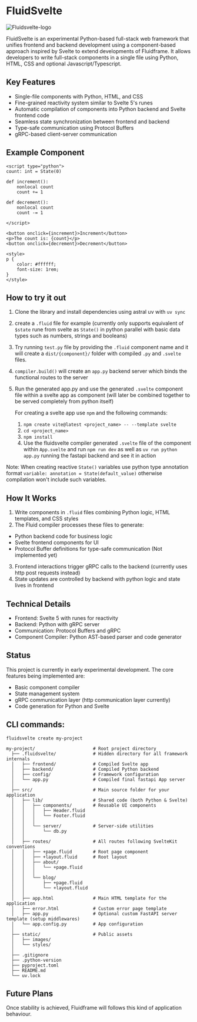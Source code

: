 # FluidSvelte

![Fluidsvelte-logo](https://indigo-radical-heron-149.mypinata.cloud/ipfs/bafkreicg4yyrp252mj6z54gj5paebker5uf33kktlxzjsrqhywv2ya2dle)

FluidSvelte is an experimental Python-based full-stack web framework that unifies frontend and backend development using a component-based approach inspired by Svelte to extend developments of Fluidframe. It allows developers to write full-stack components in a single file using Python, HTML, CSS and optional Javascript/Typescript.


## Key Features
- Single-file components with Python, HTML, and CSS
- Fine-grained reactivity system similar to Svelte 5's runes
- Automatic compilation of components into Python backend and Svelte frontend code
- Seamless state synchronization between frontend and backend
- Type-safe communication using Protocol Buffers
- gRPC-based client-server communication


## Example Component
```fluid
<script type="python">
count: int = State(0)

def increment():
    nonlocal count
    count += 1

def decrement():
    nonlocal count
    count -= 1

</script>

<button onclick={increment}>Increment</button>
<p>The count is: {count}</p>
<button onclick={decrement}>Decrement</button>

<style>
p {
    color: #ffffff;
    font-size: 1rem;
}
</style>
```

## How to try it out
1. Clone the library and install dependencies using astral uv with `uv sync`
2. create a `.fluid` file for example (currently only supports equivalent of `$state` rune from svelte as `State()` in python parallel with basic data types such as numbers, strings and booleans)
3. Try running `test.py` file by providing the `.fluid` component name and it will create a `dist/{component}/` folder with compiled `.py` and `.svelte` files.
4. `compiler.build()` will create an `app.py` backend server which binds the functional routes to the server
5. Run the generated app.py and use the generated `.svelte` component file within a svelte app as component (will later be combined together to be served completely from python itself)

    For creating a svelte app use `npm` and the following commands:
    1. `npm create vite@latest <project_name> -- --template svelte`
    2. `cd <project_name>`
    3. `npm install`
    4. Use the fluidsvelte compiler generated `.svelte` file of the component within `App.svelte` and run `npm run dev` as well as `uv run python app.py` running the fastapi backend and see it in action


Note: When creating reactive `State()` variables use python type annotation format `variable: annotation = State(default_value)` otherwise compilation won't include such variables.


## How It Works
1. Write components in `.fluid` files combining Python logic, HTML templates, and CSS styles
2. The Fluid compiler processes these files to generate:
  - Python backend code for business logic
  - Svelte frontend components for UI
  - Protocol Buffer definitions for type-safe communication (Not implemented yet)
3. Frontend interactions trigger gRPC calls to the backend (currently uses http post requests instead)
4. State updates are controlled by backend with python logic and state lives in frontend


## Technical Details
- Frontend: Svelte 5 with runes for reactivity
- Backend: Python with gRPC server
- Communication: Protocol Buffers and gRPC
- Component Compiler: Python AST-based parser and code generator


## Status
This project is currently in early experimental development. The core features being implemented are:
- Basic component compiler
- State management system
- gRPC communication layer (http communication layer currently)
- Code generation for Python and Svelte


## CLI commands:

`fluidsvelte create my-project`
```
my-project/                      # Root project directory
  ├── .fluidsvelte/              # Hidden directory for all framework internals
  │   ├── frontend/              # Compiled Svelte app
  │   ├── backend/               # Compiled Python backend
  │   ├── config/                # Framework configuration
  │   └── app.py                 # Compiled final fastapi App server
  │
  ├── src/                       # Main source folder for your application
  │   ├── lib/                   # Shared code (both Python & Svelte)
  │   │   ├── components/        # Reusable UI components
  │   │   │   ├── Header.fluid
  │   │   │   └── Footer.fluid
  │   │   │ 
  │   │   └── server/            # Server-side utilities
  │   │       └── db.py
  │   │
  │   ├── routes/                # All routes following SvelteKit conventions
  │   │   ├── +page.fluid        # Root page component
  │   │   ├── +layout.fluid      # Root layout
  │   │   ├── about/
  │   │   │   └── +page.fluid
  │   │   │
  │   │   └── blog/
  │   │       ├── +page.fluid
  │   │       └── +layout.fluid
  │   │
  │   ├── app.html               # Main HTML template for the application
  │   ├── error.html             # Custom error page template
  │   ├── app.py                 # Optional custom FastAPI server template (setup middlewares)
  │   └── app.config.py          # App configuration
  │
  ├── static/                    # Public assets
  │   ├── images/                
  │   └── styles/
  │
  ├── .gitignore    
  ├── .python-version    
  ├── pyproject.toml
  ├── README.md
  └── uv.lock                    
```


## Future Plans
Once stability is achieved, Fluidframe will follows this kind of application behaviour.
